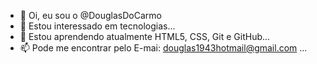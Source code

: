 - 👋 Oi, eu sou o @DouglasDoCarmo
- 👀 Estou interessado em tecnologias...
- 🌱 Estou aprendendo atualmente HTML5, CSS, Git e GitHub...
- 📫 Pode me encontrar pelo E-mai: douglas1943hotmail@gmail.com ...

<!---
DouglasDoCarmo/DouglasDoCarmo is a ✨ special ✨ repository because its `README.md` (this file) appears on your GitHub profile.
You can click the Preview link to take a look at your changes.
--->
